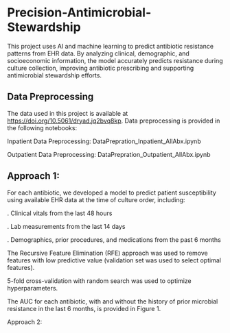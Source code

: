 # Precision-Antimicrobial-Stewardship
This project uses AI and machine learning to predict antibiotic resistance patterns from EHR data. By analyzing clinical, demographic, and socioeconomic information, the model accurately predicts resistance during culture collection, improving antibiotic prescribing and supporting antimicrobial stewardship efforts.

## Data Preprocessing
The data used in this project is available at https://doi.org/10.5061/dryad.jq2bvq8kp.
Data preprocessing is provided in the following notebooks:

Inpatient Data Preprocessing: DataPrepration_Inpatient_AllAbx.ipynb

Outpatient Data Preprocessing: DataPrepration_Outpatient_AllAbx.ipynb

## Approach 1:
For each antibiotic, we developed a model to predict patient susceptibility using available EHR data at the time of culture order, including:

  . Clinical vitals from the last 48 hours

  . Lab measurements from the last 14 days

  .  Demographics, prior procedures, and medications from the past 6 months

The Recursive Feature Elimination (RFE) approach was used to remove features with low predictive value (validation set was used to select optimal features).

5-fold cross-validation with random search was used to optimize hyperparameters.

The AUC for each antibiotic, with and without the history of prior microbial resistance in the last 6 months, is provided in Figure 1.

Approach 2:
